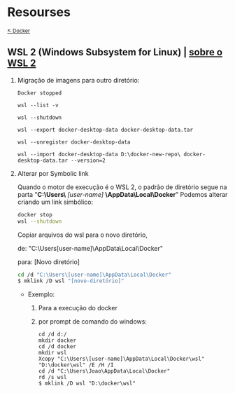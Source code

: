 # Resourses

<sub>[:arrow_upper_left: Docker](../readme.md)<sub> 

## WSL 2 (Windows Subsystem for Linux) | [sobre o WSL 2](../../../../so/windows/ferramentas/wsl2/readme.md)

1. Migração de imagens para outro diretório:

    ```
    Docker stopped
    ```
    ```
    wsl --list -v
    ```
    ```
    wsl --shutdown
    ```
    ```
    wsl --export docker-desktop-data docker-desktop-data.tar
    ```
    ```
    wsl --unregister docker-desktop-data
    ```
    ```
    wsl --import docker-desktop-data D:\docker-new-repo\ docker-desktop-data.tar --version=2
    ```

2. Alterar por Symbolic link

    Quando o motor de execução é o WSL 2, o padrão de diretório segue na parta "**C:\Users\\** *[user-name]* **\AppData\Local\Docker**"
    Podemos alterar criando um link simbólico:
    
    ```bash
    docker stop
    wsl --shutdown
    ```
    Copiar arquivos do wsl para o novo diretório, 
    
    de:
    "C:\Users\[user-name]\AppData\Local\Docker"
    
    para: [Novo diretório]

    ```bash
    cd /d "C:\Users\[user-name]\AppData\Local\Docker"
    $ mklink /D wsl "[novo-diretório]"
    ```
    
    - Exemplo:
    
        1. Para a execução do docker
        
        2. por prompt de comando do windows:

            ```
            cd /d d:/
            mkdir docker
            cd /d docker
            mkdir wsl
            Xcopy "C:\Users\[user-name]\AppData\Local\Docker\wsl" "D:\docker\wsl" /E /H /I
            cd /d "C:\Users\Joao\AppData\Local\Docker"
            rd /s wsl
            $ mklink /D wsl "D:\docker\wsl"
            ```